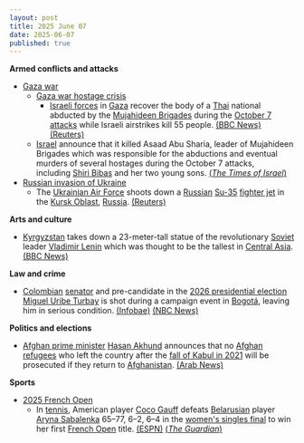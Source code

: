 ```yaml
---
layout: post
title: 2025 June 07
date: 2025-06-07
published: true
---
```



**Armed conflicts and attacks**

* [Gaza war](https://en.wikipedia.org/wiki/Gaza_war "Gaza war")
  + [Gaza war hostage crisis](https://en.wikipedia.org/wiki/Gaza_war_hostage_crisis "Gaza war hostage crisis")
    - [Israeli forces](https://en.wikipedia.org/wiki/Israel_Defense_Forces "Israel Defense Forces") in [Gaza](https://en.wikipedia.org/wiki/Gaza_Strip "Gaza Strip") recover the body of a [Thai](https://en.wikipedia.org/wiki/Thailand "Thailand") national abducted by the [Mujahideen Brigades](https://en.wikipedia.org/wiki/Mujahideen_Brigades "Mujahideen Brigades") during the [October 7 attacks](https://en.wikipedia.org/wiki/October_7_attacks "October 7 attacks") while Israeli airstrikes kill 55 people. [(BBC News)](https://www.bbc.com/news/articles/cev4l7kxdllo) [(Reuters)](https://www.reuters.com/world/asia-pacific/israeli-military-retrieves-body-thai-hostage-gaza-defence-minister-says-2025-06-07/)
  + [Israel](https://en.wikipedia.org/wiki/Israel "Israel") announce that it killed Asaad Abu Sharia, leader of Mujahideen Brigades which was responsible for the abductions and eventual murders of several hostages during the October 7 attacks, including [Shiri Bibas](https://en.wikipedia.org/wiki/Kidnapping_and_killing_of_the_Bibas_family "Kidnapping and killing of the Bibas family") and her two young sons. [(*The Times of Israel*)](https://www.timesofisrael.com/heads-of-terror-group-that-abducted-and-murdered-bibas-family-killed-by-idf/)
* [Russian invasion of Ukraine](https://en.wikipedia.org/wiki/Russian_invasion_of_Ukraine "Russian invasion of Ukraine")
  + The [Ukrainian Air Force](https://en.wikipedia.org/wiki/Ukrainian_Air_Force "Ukrainian Air Force") shoots down a [Russian](https://en.wikipedia.org/wiki/Russia "Russia") [Su-35](https://en.wikipedia.org/wiki/Sukhoi_Su-35 "Sukhoi Su-35") [fighter jet](https://en.wikipedia.org/wiki/Fighter_jet "Fighter jet") in the [Kursk Oblast](https://en.wikipedia.org/wiki/Kursk_Oblast "Kursk Oblast"), [Russia](https://en.wikipedia.org/wiki/Russia "Russia"). [(Reuters)](https://www.reuters.com/business/aerospace-defense/ukraine-says-it-shot-down-russian-su-35-fighter-jet-2025-06-07/)

**Arts and culture**

* [Kyrgyzstan](https://en.wikipedia.org/wiki/Kyrgyzstan "Kyrgyzstan") takes down a 23-meter-tall statue of the revolutionary [Soviet](https://en.wikipedia.org/wiki/Soviet "Soviet") leader [Vladimir Lenin](https://en.wikipedia.org/wiki/Vladimir_Lenin "Vladimir Lenin") which was thought to be the tallest in [Central Asia](https://en.wikipedia.org/wiki/Central_Asia "Central Asia"). [(BBC News)](https://www.bbc.com/news/articles/c201yy6gknpo)

**Law and crime**

* [Colombian](https://en.wikipedia.org/wiki/Colombia "Colombia") [senator](https://en.wikipedia.org/wiki/Senate_of_Colombia "Senate of Colombia") and pre-candidate in the [2026 presidential election](https://en.wikipedia.org/wiki/2026_Colombian_presidential_election "2026 Colombian presidential election") [Miguel Uribe Turbay](https://en.wikipedia.org/wiki/Miguel_Uribe_Turbay "Miguel Uribe Turbay") is shot during a campaign event in [Bogotá](https://en.wikipedia.org/wiki/Bogot%C3%A1 "Bogotá"), leaving him in serious condition. [(Infobae)](https://www.infobae.com/colombia/2025/06/07/atentado-miguel-uribe-turbay-capturaron-dos-presuntos-implicados-en-el-atentado-contra-el-precandidato-presidencial/) [(NBC News)](https://www.nbcnews.com/world/south-america/miguel-uribe-leader-colombian-right-opposition-shot-bogota-rcna211674)

**Politics and elections**

* [Afghan prime minister](https://en.wikipedia.org/wiki/Prime_Minister_of_Afghanistan "Prime Minister of Afghanistan") [Hasan Akhund](https://en.wikipedia.org/wiki/Hasan_Akhund "Hasan Akhund") announces that no [Afghan refugees](https://en.wikipedia.org/wiki/Afghan_refugees "Afghan refugees") who left the country after the [fall of Kabul in 2021](https://en.wikipedia.org/wiki/Fall_of_Kabul_%282021%29 "Fall of Kabul (2021)") will be prosecuted if they return to [Afghanistan](https://en.wikipedia.org/wiki/Afghanistan "Afghanistan"). [(Arab News)](https://www.arabnews.com/node/2603723/world)

**Sports**

* [2025 French Open](https://en.wikipedia.org/wiki/2025_French_Open "2025 French Open")
  + In [tennis](https://en.wikipedia.org/wiki/Tennis "Tennis"), American player [Coco Gauff](https://en.wikipedia.org/wiki/Coco_Gauff "Coco Gauff") defeats [Belarusian](https://en.wikipedia.org/wiki/Belarus "Belarus") player [Aryna Sabalenka](https://en.wikipedia.org/wiki/Aryna_Sabalenka "Aryna Sabalenka") 65–77, 6–2, 6–4 in the [women's singles final](https://en.wikipedia.org/wiki/2025_French_Open_%E2%80%93_Women%27s_singles "2025 French Open – Women's singles") to win her first [French Open](https://en.wikipedia.org/wiki/French_Open "French Open") title. [(ESPN)](https://www.espn.com/tennis/story/_/id/45470027/coco-gauff-tops-aryna-sabalenka-3-sets-win-french-open) [(*The Guardian*)](https://www.theguardian.com/sport/live/2025/jun/07/aryna-sabalenka-v-coco-gauff-french-open-2025-womens-singles-final-live)
